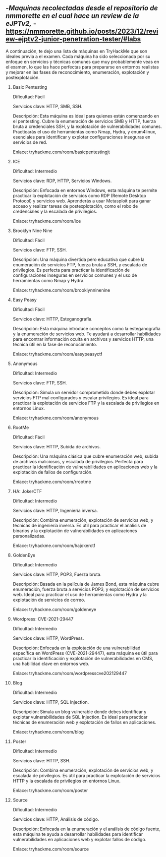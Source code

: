 -***Maquinas recolectadas desde el repositorio de nmmorette en el cual hace un review de la eJPTv2,***
-**https://nmmorette.github.io/posts/2023/12/review-ejptv2-junior-penetration-tester/#labs**
----------------------------------------------------------------------------------------------------------------------------------------
A continuación, te dejo una lista de máquinas en TryHackMe que son ideales previa a el examen. Cada máquina ha sido seleccionada por su enfoque en servicios y técnicas comunes que muy probablemente veas en el examen, lo que las hace perfectas para prepararse en entornos realistas y mejorar en las fases de reconocimiento, enumeración, explotación y postexplotación.

1. Basic Pentesting

    Dificultad: Fácil

    Servicios clave: HTTP, SMB, SSH.

    Descripción: Esta máquina es ideal para quienes están comenzando en el pentesting. Cubre la enumeración de servicios SMB y HTTP, fuerza bruta a credenciales SSH, y la explotación de vulnerabilidades comunes. Practicarás el uso de herramientas como Nmap, Hydra, y enum4linux, esenciales para identificar y explotar configuraciones inseguras en servicios de red.

    Enlace: tryhackme.com/room/basicpentestingjt

2. ICE

    Dificultad: Intermedio

    Servicios clave: RDP, HTTP, Servicios Windows.

    Descripción: Enfocada en entornos Windows, esta máquina te permite practicar la explotación de servicios como RDP (Remote Desktop Protocol) y servicios web. Aprenderás a usar Metasploit para ganar acceso y realizar tareas de postexplotación, como el robo de credenciales y la escalada de privilegios.

    Enlace: tryhackme.com/room/ice

3. Brooklyn Nine Nine

    Dificultad: Fácil

    Servicios clave: FTP, SSH.

    Descripción: Una máquina divertida pero educativa que cubre la enumeración de servicios FTP, fuerza bruta a SSH, y escalada de privilegios. Es perfecta para practicar la identificación de configuraciones inseguras en servicios comunes y el uso de herramientas como Nmap y Hydra.

    Enlace: tryhackme.com/room/brooklynninenine

4. Easy Peasy

    Dificultad: Fácil

    Servicios clave: HTTP, Esteganografía.

    Descripción: Esta máquina introduce conceptos como la esteganografía y la enumeración de servicios web. Te ayudará a desarrollar habilidades para encontrar información oculta en archivos y servicios HTTP, una técnica útil en la fase de reconocimiento.

    Enlace: tryhackme.com/room/easypeasyctf

5. Anonymous

    Dificultad: Intermedio

    Servicios clave: FTP, SSH.

    Descripción: Simula un servidor comprometido donde debes explotar servicios FTP mal configurados y escalar privilegios. Es ideal para practicar la explotación de servicios FTP y la escalada de privilegios en entornos Linux.

    Enlace: tryhackme.com/room/anonymous

6. RootMe

    Dificultad: Fácil

    Servicios clave: HTTP, Subida de archivos.

    Descripción: Una máquina clásica que cubre enumeración web, subida de archivos maliciosos, y escalada de privilegios. Perfecta para practicar la identificación de vulnerabilidades en aplicaciones web y la explotación de fallos de configuración.

    Enlace: tryhackme.com/room/rrootme

7. HA: JokerCTF

    Dificultad: Intermedio

    Servicios clave: HTTP, Ingeniería inversa.

    Descripción: Combina enumeración, explotación de servicios web, y técnicas de ingeniería inversa. Es útil para practicar el análisis de binarios y la explotación de vulnerabilidades en aplicaciones personalizadas.

    Enlace: tryhackme.com/room/hajokerctf

8. GoldenEye

    Dificultad: Intermedio

    Servicios clave: HTTP, POP3, Fuerza bruta.

    Descripción: Basada en la película de James Bond, esta máquina cubre enumeración, fuerza bruta a servicios POP3, y explotación de servicios web. Ideal para practicar el uso de herramientas como Hydra y la explotación de servicios de correo.

    Enlace: tryhackme.com/room/goldeneye

9. Wordpress: CVE-2021-29447

    Dificultad: Intermedio

    Servicios clave: HTTP, WordPress.

    Descripción: Enfocada en la explotación de una vulnerabilidad específica en WordPress (CVE-2021-29447), esta máquina es útil para practicar la identificación y explotación de vulnerabilidades en CMS, una habilidad clave en entornos web.

    Enlace: tryhackme.com/room/wordpresscve202129447

10. Blog

    Dificultad: Intermedio

    Servicios clave: HTTP, SQL Injection.

    Descripción: Simula un blog vulnerable donde debes identificar y explotar vulnerabilidades de SQL Injection. Es ideal para practicar técnicas de enumeración web y explotación de fallos en aplicaciones.

    Enlace: tryhackme.com/room/blog

11. Poster

    Dificultad: Intermedio

    Servicios clave: HTTP, SSH.

    Descripción: Combina enumeración, explotación de servicios web, y escalada de privilegios. Es útil para practicar la explotación de servicios HTTP y la escalada de privilegios en entornos Linux.

    Enlace: tryhackme.com/room/poster

12. Source

    Dificultad: Intermedio

    Servicios clave: HTTP, Análisis de código.

    Descripción: Enfocada en la enumeración y el análisis de código fuente, esta máquina te ayuda a desarrollar habilidades para identificar vulnerabilidades en aplicaciones web y explotar fallos de código.

    Enlace: tryhackme.com/room/source